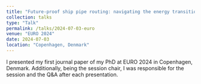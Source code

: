 ```yaml
---
title: "Future-proof ship pipe routing: navigating the energy transition"
collection: talks
type: "Talk"
permalink: /talks/2024-07-03-euro
venue: "EURO 2024"
date: 2024-07-03
location: "Copenhagen, Denmark"
---
```


I presented my first journal paper of my PhD at EURO 2024 in Copenhagen, Denmark. Additionally, being the session chair, I was responsible for the session and the Q&A after each presentation.